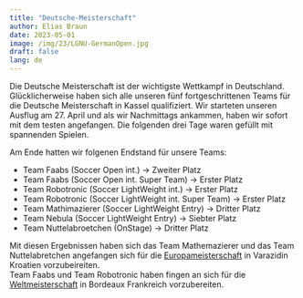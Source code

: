 ```yaml
---
title: "Deutsche-Meisterschaft"
author: Elias Braun
date: 2023-05-01
image: /img/23/LGNU-GermanOpen.jpg
draft: false
lang: de
---
```


Die Deutsche Meisterschaft ist der wichtigste Wettkampf in
Deutschland. <br/>
Glücklicherweise haben sich alle unseren fünf fortgeschrittenen Teams
für die Deutsche Meisterschaft in Kassel qualifiziert. 
Wir starteten unseren Ausflug am 27. April und als wir Nachmittags 
ankammen, haben wir sofort mit dem testen angefangen. Die folgenden 
drei Tage waren gefüllt mit spannenden Spielen. <br/>

Am Ende hatten wir folgenen Endstand für unsere Teams:

- Team Faabs (Soccer Open int.) &rarr; Zweiter Platz
 - Team Faabs (Soccer Open int. Super Team) &rarr; Erster Platz
 - Team Robotronic (Soccer LightWeight int.) &rarr; Erster Platz
 - Team Robotronic (Soccer LightWeight int. Super Team) &rarr; Erster Platz
 - Team Mathimazierer (Soccer LightWeight Entry) &rarr; Dritter Platz
 - Team Nebula (Soccer LightWeight Entry) &rarr; Siebter Platz
 - Team Nuttelabroetchen (OnStage) &rarr; Dritter Platz

 Mit diesen Ergebnissen haben sich das Team Mathemazierer und das
 Team Nuttelabretchen angefangen sich für die 
 [Europameisterschaft](/posts/europeanopen2023/) in Varazidin Kroatien vorzubeireiten. <br/>
 Team Faabs und Team Robotronic haben fingen an sich für die [Weltmeisterschaft](/posts/worldopen2023/)
 in Bordeaux Frankreich vorzubereiten. 
